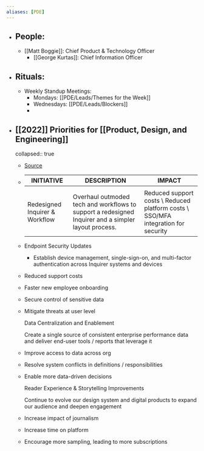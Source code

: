 ```yaml
---
aliases: [PDE]
---
```


- ## People:
	- [[Matt Boggie]]: Chief Product & Technology Officer
		- [[George Kurtas]]: Chief Information Officer
- ## Rituals:
	- Weekly Standup Meetings:
		- Mondays: [[PDE/Leads/Themes for the Week]]
		- Wednesdays: [[PDE/Leads/Blockers]]
		-
- ## [[2022]] Priorities for [[Product, Design, and Engineering]]
  collapsed:: true
	- [Source](https://docs.google.com/presentation/d/1JZmEnF0SKHjAp10PEqmmWqi3fCUcwwyqQdMGkWdTRHo/edit)
	- | INITIATIVE | DESCRIPTION | IMPACT |
	  | ---------- | ----------- | ------ |
	  |            |             |        |
	  | Redesigned Inquirer & Workflow | Overhaul outmoded tech and workflows to support a redesigned Inquirer and a simpler layout process. |      Reduced support costs \ Reduced platform costs \ SSO/MFA integration for security  |     |
	- Endpoint Security Updates
		- Establish device management, single-sign-on, and multi-factor authentication across Inquirer systems and devices
	- Reduced support costs
	- Faster new employee onboarding
	- Secure control of sensitive data
	- Mitigate threats at user level
	    
	  
	  Data Centralization and Enablement
	  
	  Create a single source of consistent enterprise performance data and deliver end-user tools / reports that leverage it
	- Improve access to data across org
	- Resolve system conflicts in definitions / responsibilities
	- Enable more data-driven decisions
	    
	  
	  Reader Experience & Storytelling Improvements
	  
	  Continue to evolve our design system and digital products to expand our audience and deepen engagement
	- Increase impact of journalism
	- Increase time on platform
	- Encourage more sampling, leading to more subscriptions